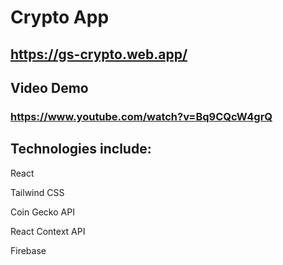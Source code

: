 # Crypto App

## https://gs-crypto.web.app/

## Video Demo
### https://www.youtube.com/watch?v=Bq9CQcW4grQ

## Technologies include:

React

Tailwind CSS

Coin Gecko API

React Context API

Firebase
